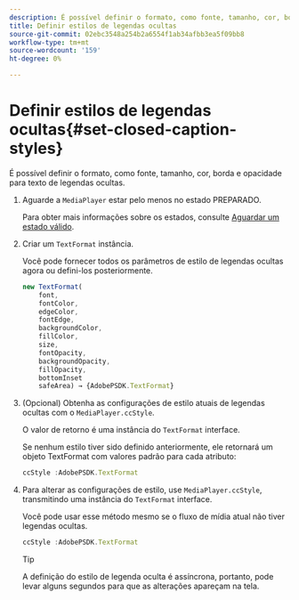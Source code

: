 ```yaml
---
description: É possível definir o formato, como fonte, tamanho, cor, borda e opacidade para texto de legendas ocultas.
title: Definir estilos de legendas ocultas
source-git-commit: 02ebc3548a254b2a6554f1ab34afbb3ea5f09bb8
workflow-type: tm+mt
source-wordcount: '159'
ht-degree: 0%

---
```


# Definir estilos de legendas ocultas{#set-closed-caption-styles}

É possível definir o formato, como fonte, tamanho, cor, borda e opacidade para texto de legendas ocultas.

1. Aguarde a `MediaPlayer` estar pelo menos no estado PREPARADO.

   Para obter mais informações sobre os estados, consulte [Aguardar um estado válido](../../../content-playback-options-browser-tvsdk/ui-configure/t-psdk-browser-tvsdk-2.4-ui-state-prepared-wait-for.md).
1. Criar um `TextFormat` instância.

   Você pode fornecer todos os parâmetros de estilo de legendas ocultas agora ou defini-los posteriormente.

   ```js
   new TextFormat( 
       font,   
       fontColor,  
       edgeColor,   
       fontEdge,  
       backgroundColor,   
       fillColor,  
       size,   
       fontOpacity,   
       backgroundOpacity,  
       fillOpacity, 
       bottomInset 
       safeArea) → {AdobePSDK.TextFormat}
   ```

1. (Opcional) Obtenha as configurações de estilo atuais de legendas ocultas com o `MediaPlayer.ccStyle`.

   O valor de retorno é uma instância do `TextFormat` interface.

   Se nenhum estilo tiver sido definido anteriormente, ele retornará um objeto TextFormat com valores padrão para cada atributo:

   ```js
   ccStyle :AdobePSDK.TextFormat
   ```

1. Para alterar as configurações de estilo, use `MediaPlayer.ccStyle`, transmitindo uma instância do `TextFormat` interface.

   Você pode usar esse método mesmo se o fluxo de mídia atual não tiver legendas ocultas.

   ```js
   ccStyle :AdobePSDK.TextFormat 
   ```

   >[!TIP]
   >
   >A definição do estilo de legenda oculta é assíncrona, portanto, pode levar alguns segundos para que as alterações apareçam na tela.
